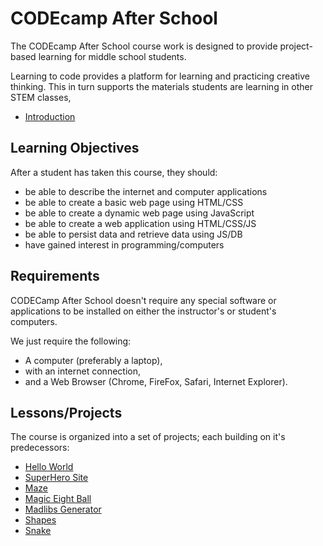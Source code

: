 # CODEcamp After School

The CODEcamp After School course work is designed to provide project-based learning for middle school students.

Learning to code provides a platform for learning and practicing creative thinking. This in turn supports the materials students are learning in other STEM classes,

- [Introduction](/intro/)

## Learning Objectives

After a student has taken this course, they should:

* be able to describe the internet and computer applications
* be able to create a basic web page using HTML/CSS
* be able to create a dynamic web page using JavaScript
* be able to create a web application using HTML/CSS/JS
* be able to persist data and retrieve data using JS/DB
* have gained interest in programming/computers

## Requirements

CODECamp After School doesn't require any special software or applications to be installed on either the instructor's or student's computers.

We just require the following:

* A computer (preferably a laptop),
* with an internet connection,
* and a Web Browser (Chrome, FireFox, Safari, Internet Explorer).

## Lessons/Projects

The course is organized into a set of projects; each building on it's predecessors:

- [Hello World](/1-hello-world/)
- [SuperHero Site](/2-first-web-site/)
- [Maze](/3-maze-game/)
- [Magic Eight Ball](/4-magic-eight-ball/)
- [Madlibs Generator](/5-madlib-generator/)
- [Shapes](/6-shape/)
- [Snake](/7-snake-game/)
